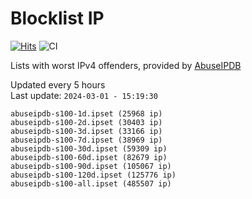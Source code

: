 # Blocklist IP

[![Hits](https://hits.seeyoufarm.com/api/count/incr/badge.svg?url=https%3A%2F%2Fgithub.com%2Fborestad%2Fblocklist-ip%2F&count_bg=%2379C83D&title_bg=%23555555&icon=&icon_color=%23E7E7E7&title=hits&edge_flat=false)](https://hits.seeyoufarm.com)  ![CI](https://img.shields.io/github/workflow/status/borestad/blocklist-ip/CI?style=flat-square)

Lists with worst IPv4 offenders, provided by [AbuseIPDB](https://www.abuseipdb.com/)

<!-- FOOTER-PLACEHOLDER -->
Updated every 5 hours<br>
Last update: `2024-03-01 - 15:19:30`
```
abuseipdb-s100-1d.ipset (25968 ip)
abuseipdb-s100-2d.ipset (30403 ip)
abuseipdb-s100-3d.ipset (33166 ip)
abuseipdb-s100-7d.ipset (38969 ip)
abuseipdb-s100-30d.ipset (59309 ip)
abuseipdb-s100-60d.ipset (82679 ip)
abuseipdb-s100-90d.ipset (105067 ip)
abuseipdb-s100-120d.ipset (125776 ip)
abuseipdb-s100-all.ipset (485507 ip)
```

